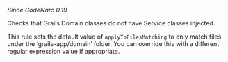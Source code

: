 *Since CodeNarc 0.19*

Checks that Grails Domain classes do not have Service classes injected.

This rule sets the default value of `applyToFilesMatching` to only match
files under the ‘grails-app/domain’ folder. You can override this with a
different regular expression value if appropriate.
